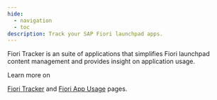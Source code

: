 ```yaml
---
hide:
  - navigation
  - toc
description: Track your SAP Fiori launchpad apps.
---
```

<style>
  .md-typeset h1,
  .md-content__button {
    display: none;
  }
</style>

Fiori Tracker is an suite of applications that simplifies Fiori launchpad content management and provides insight on application usage.

Learn more on 

[Fiori Tracker](https://fioritracker.org/) and [Fiori App Usage](https://help.fioriappsusage.org/) pages.
